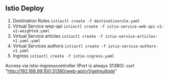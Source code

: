 ## Istio Deploy

1. Destination Rules `istioctl create -f destinationrule.yaml`
2. Virtual Service wep-api `istioctl create -f istio-service-web-api-v1-v2-weighted.yaml`
3. Virtual Service articles `istioctl create -f istio-service-articles-v1.yaml.yaml`
4. Virtual Services authors `istioctl create -f istio-service-authors-v1.yaml`
5. Ingress `istioctl create -f istio-ingress.yaml`


Access via istio-ingresscontroller (Port is always 31380):
curl  "http://192.168.99.100:31380/web-api/v1/getmultiple"


